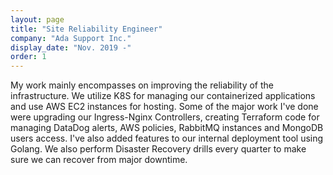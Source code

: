 ```yaml
---
layout: page
title: "Site Reliability Engineer"
company: "Ada Support Inc."
display_date: "Nov. 2019 -"
order: 1
---
```


My work mainly
encompasses on improving the reliability of the infrastructure. We utilize K8S
for managing our containerized applications and use AWS EC2 instances for hosting.
Some of the major work I've done were upgrading our Ingress-Nginx Controllers,
creating Terraform code for managing DataDog alerts, AWS policies, RabbitMQ instances and
MongoDB users access. I've also added features to our internal
deployment tool using Golang. We also perform Disaster Recovery drills every quarter
to make sure we can recover from major downtime.
